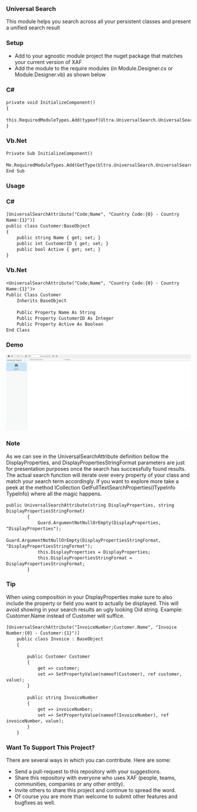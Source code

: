 ﻿### Universal Search

This module helps you search across all your persistent classes and present a unified search result


### Setup

- Add to your agnostic module project the nuget package that matches your current version of XAF
- Add the module to the require modules (in Module.Designer.cs or Module.Designer.vb) as shown below

### C#
```
private void InitializeComponent()
{		
	this.RequiredModuleTypes.Add(typeof(Ultra.UniversalSearch.UniversalSearchModule));
}
```
### Vb.Net
```
Private Sub InitializeComponent()
	Me.RequiredModuleTypes.Add(GetType(Ultra.UniversalSearch.UniversalSearchModule))
End Sub
```

### Usage
### C#
```
[UniversalSearchAttribute("Code;Name", "Country Code:{0} - Country Name:{1}")]
public class Customer:BaseObject
{
	public string Name { get; set; }
	public int CustomerID { get; set; }
	public bool Active { get; set; }
}
```
### Vb.Net
```
<UniversalSearchAttribute("Code;Name", "Country Code:{0} - Country Name:{1}")>
Public Class Customer
	Inherits BaseObject

	Public Property Name As String
	Public Property CustomerID As Integer
	Public Property Active As Boolean
End Class
```

### Demo
![Ultra Universal Search](UltraUniversalSearch.gif)



### Note

As we can see in the UniversalSearchAttribute definition bellow the DisplayProperties, and DisplayPropertiesStringFormat parameters are just for presentation purposes once the search has successfully found results. The actual search function will iterate over every property of your class and match your search term accordingly. If you want to explore more take a peek at the method ICollection<String> GetFullTextSearchProperties(ITypeInfo TypeInfo) where all the magic happens.

```
public UniversalSearchAttribute(string DisplayProperties, string DisplayPropertiesStringFormat)
		{
			Guard.ArgumentNotNullOrEmpty(DisplayProperties, "DisplayProperties");
			Guard.ArgumentNotNullOrEmpty(DisplayPropertiesStringFormat, "DisplayPropertiesStringFormat");
			this.DisplayProperties = DisplayProperties;
			this.DisplayPropertiesStringFormat = DisplayPropertiesStringFormat;
		}
```


### Tip 

When using composition in your DisplayProperties make sure to also include the property or field you want to actually be displayed. This will avoid showing in your search results an ugly looking Oid string.  Example: Customer.Name instead of Customer will suffice.

```
[UniversalSearchAttribute("InvoiceNumber;Customer.Name", "Invoice Number:{0} - Customer:{1}")]
    public class Invoice : BaseObject
    {  
        
        public Customer Customer
        {
            get => customer;
            set => SetPropertyValue(nameof(Customer), ref customer, value);
        }
        
        public string InvoiceNumber
        {
            get => invoiceNumber;
            set => SetPropertyValue(nameof(InvoiceNumber), ref invoiceNumber, value);
        }
    }

```
### Want To Support This Project?

There are several ways in which you can contribute. Here are some:

- Send a pull-request to this repository with your suggestions.
- Share this repository with everyone who uses XAF (people, teams, communities, companies or any other entity).
- Invite others to share this project and continue to spread the word.
- Of course you are more than welcome to submit other features and bugfixes as well.
